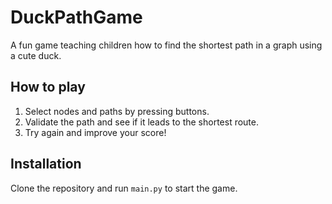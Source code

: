 # DuckPathGame
A fun game teaching children how to find the shortest path in a graph using a cute duck.

## How to play
1. Select nodes and paths by pressing buttons.
2. Validate the path and see if it leads to the shortest route.
3. Try again and improve your score!

## Installation
Clone the repository and run `main.py` to start the game.